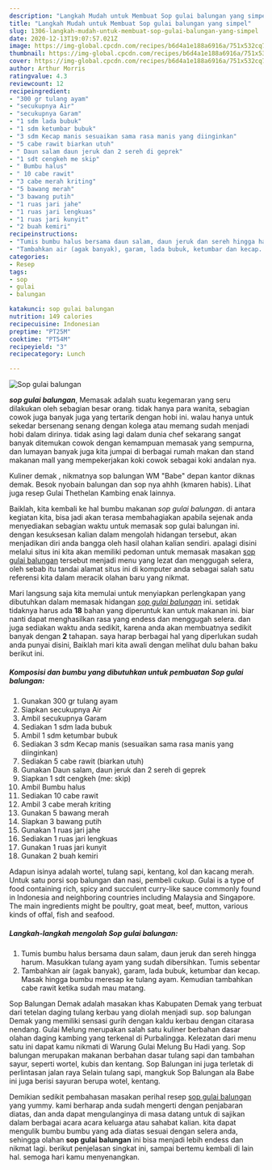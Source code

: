 ```yaml
---
description: "Langkah Mudah untuk Membuat Sop gulai balungan yang simpel"
title: "Langkah Mudah untuk Membuat Sop gulai balungan yang simpel"
slug: 1306-langkah-mudah-untuk-membuat-sop-gulai-balungan-yang-simpel
date: 2020-12-13T19:07:57.021Z
image: https://img-global.cpcdn.com/recipes/b6d4a1e188a6916a/751x532cq70/sop-gulai-balungan-foto-resep-utama.jpg
thumbnail: https://img-global.cpcdn.com/recipes/b6d4a1e188a6916a/751x532cq70/sop-gulai-balungan-foto-resep-utama.jpg
cover: https://img-global.cpcdn.com/recipes/b6d4a1e188a6916a/751x532cq70/sop-gulai-balungan-foto-resep-utama.jpg
author: Arthur Morris
ratingvalue: 4.3
reviewcount: 12
recipeingredient:
- "300 gr tulang ayam"
- "secukupnya Air"
- "secukupnya Garam"
- "1 sdm lada bubuk"
- "1 sdm ketumbar bubuk"
- "3 sdm Kecap manis sesuaikan sama rasa manis yang diinginkan"
- "5 cabe rawit biarkan utuh"
- " Daun salam daun jeruk dan 2 sereh di geprek"
- "1 sdt cengkeh me skip"
- " Bumbu halus"
- " 10 cabe rawit"
- "3 cabe merah kriting"
- "5 bawang merah"
- "3 bawang putih"
- "1 ruas jari jahe"
- "1 ruas jari lengkuas"
- "1 ruas jari kunyit"
- "2 buah kemiri"
recipeinstructions:
- "Tumis bumbu halus bersama daun salam, daun jeruk dan sereh hingga harum. Masukkan tulang ayam yang sudah dibersihkan. Tumis sebentar"
- "Tambahkan air (agak banyak), garam, lada bubuk, ketumbar dan kecap. Masak hingga bumbu meresap ke tulang ayam. Kemudian tambahkan cabe rawit ketika sudah mau matang."
categories:
- Resep
tags:
- sop
- gulai
- balungan

katakunci: sop gulai balungan 
nutrition: 149 calories
recipecuisine: Indonesian
preptime: "PT25M"
cooktime: "PT54M"
recipeyield: "3"
recipecategory: Lunch

---
```



![Sop gulai balungan](https://img-global.cpcdn.com/recipes/b6d4a1e188a6916a/751x532cq70/sop-gulai-balungan-foto-resep-utama.jpg)

<b><i>sop gulai balungan</i></b>, Memasak adalah suatu kegemaran yang seru dilakukan oleh sebagian besar orang. tidak hanya para wanita, sebagian cowok juga banyak juga yang tertarik dengan hobi ini. walau hanya untuk sekedar bersenang senang dengan kolega atau memang sudah menjadi hobi dalam dirinya. tidak asing lagi dalam dunia chef sekarang sangat banyak ditemukan cowok dengan kemampuan memasak yang sempurna, dan lumayan banyak juga kita jumpai di berbagai rumah makan dan stand makanan mall yang mempekerjakan koki cowok sebagai koki andalan nya.

Kuliner demak , nikmatnya sop balungan WM &#34;Babe&#34; depan kantor diknas demak. Besok nyobain balungan dan sop nya ahhh (kmaren habis). Lihat juga resep Gulai Thethelan Kambing enak lainnya.

Baiklah, kita kembali ke hal bumbu makanan <i>sop gulai balungan</i>. di antara kegiatan kita, bisa jadi akan terasa membahagiakan apabila sejenak anda menyediakan sebagian waktu untuk memasak sop gulai balungan ini. dengan kesuksesan kalian dalam mengolah hidangan tersebut, akan menjadikan diri anda bangga oleh hasil olahan kalian sendiri. apalagi disini melalui situs ini kita akan memiliki pedoman untuk memasak masakan <u>sop gulai balungan</u> tersebut menjadi menu yang lezat dan menggugah selera, oleh sebab itu tandai alamat situs ini di komputer anda sebagai salah satu referensi kita dalam meracik olahan baru yang nikmat.


Mari langsung saja kita memulai untuk menyiapkan perlengkapan yang dibutuhkan dalam memasak hidangan <u><i>sop gulai balungan</i></u> ini. setidak tidaknya harus ada <b>18</b> bahan yang diperuntuk kan untuk makanan ini. biar nanti dapat menghasilkan rasa yang endess dan menggugah selera. dan juga sediakan waktu anda sedikit, karena anda akan membuatnya sedikit banyak dengan <b>2</b> tahapan. saya harap berbagai hal yang diperlukan sudah anda punyai disini, Baiklah mari kita awali dengan melihat dulu bahan baku berikut ini.

<!--inarticleads1-->

##### Komposisi dan bumbu yang dibutuhkan untuk pembuatan Sop gulai balungan:

1. Gunakan 300 gr tulang ayam
1. Siapkan secukupnya Air
1. Ambil secukupnya Garam
1. Sediakan 1 sdm lada bubuk
1. Ambil 1 sdm ketumbar bubuk
1. Sediakan 3 sdm Kecap manis (sesuaikan sama rasa manis yang diinginkan)
1. Sediakan 5 cabe rawit (biarkan utuh)
1. Gunakan  Daun salam, daun jeruk dan 2 sereh di geprek
1. Siapkan 1 sdt cengkeh (me: skip)
1. Ambil  Bumbu halus
1. Sediakan  10 cabe rawit
1. Ambil 3 cabe merah kriting
1. Gunakan 5 bawang merah
1. Siapkan 3 bawang putih
1. Gunakan 1 ruas jari jahe
1. Sediakan 1 ruas jari lengkuas
1. Gunakan 1 ruas jari kunyit
1. Gunakan 2 buah kemiri


Adapun isinya adalah wortel, tulang sapi, kentang, kol dan kacang merah. Untuk satu porsi sop balungan dan nasi, pembeli cukup. Gulai is a type of food containing rich, spicy and succulent curry-like sauce commonly found in Indonesia and neighboring countries including Malaysia and Singapore. The main ingredients might be poultry, goat meat, beef, mutton, various kinds of offal, fish and seafood. 

<!--inarticleads2-->

##### Langkah-langkah mengolah Sop gulai balungan:

1. Tumis bumbu halus bersama daun salam, daun jeruk dan sereh hingga harum. Masukkan tulang ayam yang sudah dibersihkan. Tumis sebentar
1. Tambahkan air (agak banyak), garam, lada bubuk, ketumbar dan kecap. Masak hingga bumbu meresap ke tulang ayam. Kemudian tambahkan cabe rawit ketika sudah mau matang.


Sop Balungan Demak adalah masakan khas Kabupaten Demak yang terbuat dari tetelan daging tulang kerbau yang diolah menjadi sup. sop balungan Demak yang memiliki sensasi gurih dengan kaldu kerbau dengan citarasa nendang. Gulai Melung merupakan salah satu kuliner berbahan dasar olahan daging kambing yang terkenal di Purbalingga. Kelezatan dari menu satu ini dapat kamu nikmati di Warung Gulai Melung Bu Hadi yang. Sop balungan merupakan makanan berbahan dasar tulang sapi dan tambahan sayur, seperti wortel, kubis dan kentang. Sop Balungan ini juga terletak di perlintasan jalan raya Selain tulang sapi, mangkuk Sop Balungan ala Babe ini juga berisi sayuran berupa wotel, kentang. 

Demikian sedikit pembahasan masakan perihal resep <u>sop gulai balungan</u> yang yummy. kami berharap anda sudah mengerti dengan penjabaran diatas, dan anda dapat mengulanginya di masa datang untuk di sajikan dalam berbagai acara acara keluarga atau sahabat kalian. kita dapat mengulik bumbu bumbu yang ada diatas sesuai dengan selera anda, sehingga olahan <b>sop gulai balungan</b> ini bisa menjadi lebih endess dan nikmat lagi. berikut penjelasan singkat ini, sampai bertemu kembali di lain hal. semoga hari kamu menyenangkan.
